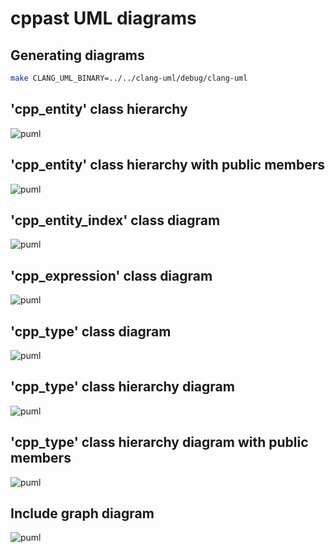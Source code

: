 # cppast UML diagrams

## Generating diagrams

```bash
make CLANG_UML_BINARY=../../clang-uml/debug/clang-uml
```

## 'cpp_entity' class hierarchy

![puml](puml/cpp_entity_class_hierarchy_diagram.svg)

## 'cpp_entity' class hierarchy with public members

![puml](puml/cpp_entity_class_hierarchy_full_diagram.svg)

## 'cpp_entity_index' class diagram

![puml](puml/cpp_entity_index_class_diagram.svg)

## 'cpp_expression' class diagram

![puml](puml/cpp_expression_class_diagram.svg)

## 'cpp_type' class diagram

![puml](puml/cpp_type_class_diagram.svg)

## 'cpp_type' class hierarchy diagram

![puml](puml/cpp_type_class_hierarchy_diagram.svg)

## 'cpp_type' class hierarchy diagram with public members

![puml](puml/cpp_type_class_hierarchy_full_diagram.svg)

## Include graph diagram

![puml](puml/include_graph_diagram.svg)
